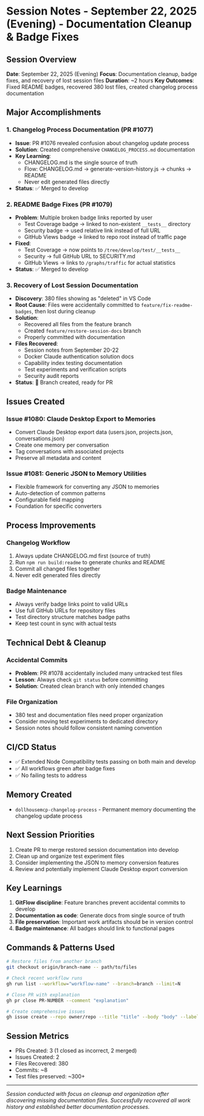 # Session Notes - September 22, 2025 (Evening) - Documentation Cleanup & Badge Fixes

## Session Overview
**Date**: September 22, 2025 (Evening)
**Focus**: Documentation cleanup, badge fixes, and recovery of lost session files
**Duration**: ~2 hours
**Key Outcomes**: Fixed README badges, recovered 380 lost files, created changelog process documentation

## Major Accomplishments

### 1. Changelog Process Documentation (PR #1077)
- **Issue**: PR #1076 revealed confusion about changelog update process
- **Solution**: Created comprehensive `CHANGELOG_PROCESS.md` documentation
- **Key Learning**:
  - CHANGELOG.md is the single source of truth
  - Flow: CHANGELOG.md → generate-version-history.js → chunks → README
  - Never edit generated files directly
- **Status**: ✅ Merged to develop

### 2. README Badge Fixes (PR #1079)
- **Problem**: Multiple broken badge links reported by user
  - Test Coverage badge → linked to non-existent `__tests__` directory
  - Security badge → used relative link instead of full URL
  - GitHub Views badge → linked to repo root instead of traffic page
- **Fixed**:
  - Test Coverage → now points to `/tree/develop/test/__tests__`
  - Security → full GitHub URL to SECURITY.md
  - GitHub Views → links to `/graphs/traffic` for actual statistics
- **Status**: ✅ Merged to develop

### 3. Recovery of Lost Session Documentation
- **Discovery**: 380 files showing as "deleted" in VS Code
- **Root Cause**: Files were accidentally committed to `feature/fix-readme-badges`, then lost during cleanup
- **Solution**:
  - Recovered all files from the feature branch
  - Created `feature/restore-session-docs` branch
  - Properly committed with documentation
- **Files Recovered**:
  - Session notes from September 20-22
  - Docker Claude authentication solution docs
  - Capability index testing documentation
  - Test experiments and verification scripts
  - Security audit reports
- **Status**: 🔄 Branch created, ready for PR

## Issues Created

### Issue #1080: Claude Desktop Export to Memories
- Convert Claude Desktop export data (users.json, projects.json, conversations.json)
- Create one memory per conversation
- Tag conversations with associated projects
- Preserve all metadata and content

### Issue #1081: Generic JSON to Memory Utilities
- Flexible framework for converting any JSON to memories
- Auto-detection of common patterns
- Configurable field mapping
- Foundation for specific converters

## Process Improvements

### Changelog Workflow
1. Always update CHANGELOG.md first (source of truth)
2. Run `npm run build:readme` to generate chunks and README
3. Commit all changed files together
4. Never edit generated files directly

### Badge Maintenance
- Always verify badge links point to valid URLs
- Use full GitHub URLs for repository files
- Test directory structure matches badge paths
- Keep test count in sync with actual tests

## Technical Debt & Cleanup

### Accidental Commits
- **Problem**: PR #1078 accidentally included many untracked test files
- **Lesson**: Always check `git status` before committing
- **Solution**: Created clean branch with only intended changes

### File Organization
- 380 test and documentation files need proper organization
- Consider moving test experiments to dedicated directory
- Session notes should follow consistent naming convention

## CI/CD Status
- ✅ Extended Node Compatibility tests passing on both main and develop
- ✅ All workflows green after badge fixes
- ✅ No failing tests to address

## Memory Created
- `dollhousemcp-changelog-process` - Permanent memory documenting the changelog update process

## Next Session Priorities
1. Create PR to merge restored session documentation into develop
2. Clean up and organize test experiment files
3. Consider implementing the JSON to memory conversion features
4. Review and potentially implement Claude Desktop export conversion

## Key Learnings
1. **GitFlow discipline**: Feature branches prevent accidental commits to develop
2. **Documentation as code**: Generate docs from single source of truth
3. **File preservation**: Important work artifacts should be in version control
4. **Badge maintenance**: All badges should link to functional pages

## Commands & Patterns Used
```bash
# Restore files from another branch
git checkout origin/branch-name -- path/to/files

# Check recent workflow runs
gh run list --workflow="workflow-name" --branch=branch --limit=N

# Close PR with explanation
gh pr close PR-NUMBER --comment "explanation"

# Create comprehensive issues
gh issue create --repo owner/repo --title "title" --body "body" --label "label"
```

## Session Metrics
- PRs Created: 3 (1 closed as incorrect, 2 merged)
- Issues Created: 2
- Files Recovered: 380
- Commits: ~8
- Test files preserved: ~300+

---

*Session conducted with focus on cleanup and organization after discovering missing documentation files. Successfully recovered all work history and established better documentation processes.*